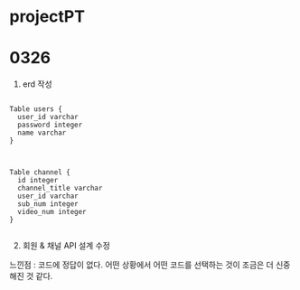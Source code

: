 # projectPT

# 0326

1. erd 작성

```

Table users {
  user_id varchar
  password integer
  name varchar
}



Table channel {
  id integer
  channel_title varchar
  user_id varchar
  sub_num integer
  video_num integer
}


```

2. 회원 & 채널 API 설계 수정

느낀점 : 코드에 정답이 없다. 어떤 상황에서 어떤 코드를 선택하는 것이 조금은 더 신중해진 것 같다.
